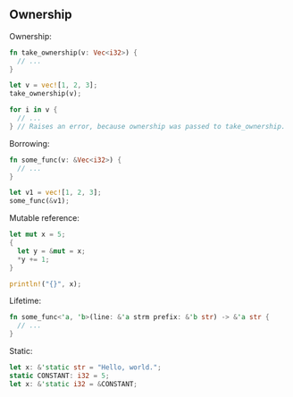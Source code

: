 ## Ownership

Ownership:

```rust
fn take_ownership(v: Vec<i32>) {
  // ...
}

let v = vec![1, 2, 3];
take_ownership(v);

for i in v {
  // ...
} // Raises an error, because ownership was passed to take_ownership.
```

Borrowing:

```rust
fn some_func(v: &Vec<i32>) {
  // ...
}

let v1 = vec![1, 2, 3];
some_func(&v1);
```

Mutable reference:

```rust
let mut x = 5;
{
  let y = &mut = x;
  *y += 1;
}

println!("{}", x);
```

Lifetime:

```rust
fn some_func<'a, 'b>(line: &'a strm prefix: &'b str) -> &'a str {
  // ...
}
```

Static:

```rust
let x: &'static str = "Hello, world.";
static CONSTANT: i32 = 5;
let x: &'static i32 = &CONSTANT;
```
